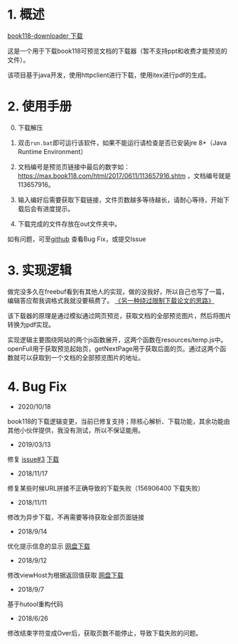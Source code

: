 
# 1. 概述

[book118-downloader 下载](https://github.com/wxynihao/book118-downloader/releases)

这是一个用于下载book118可预览文档的下载器（暂不支持ppt和收费才能预览的文件）。

该项目基于java开发，使用httpclient进行下载，使用itex进行pdf的生成。

# 2. 使用手册

0. 下载解压

1. 双击`run.bat`即可运行该软件，如果不能运行请检查是否已安装jre 8+（Java Runtime Environment）

2. 文档编号是预览页链接中最后的数字如：https://max.book118.com/html/2017/0611/113657916.shtm ，文档编号就是113657916。

3. 输入编好后需要获取下载链接，文件页数越多等待越长，请耐心等待，开始下载后会有进度提示。

4. 下载完成的文件存放在out文件夹中。

如有问题，可至[github](https://github.com/wxynihao/book118-downloader) 查看Bug Fix，或提交Issue

# 3. 实现逻辑

做完没多久在freebuf看到有其他人的实现，做的没我好，所以自己也写了一篇，编辑答应帮我调格式我就没要稿费了。
[《另一种绕过限制下载论文的思路》](http://www.freebuf.com/articles/web/167359.html)

该下载器的原理是通过模拟通过网页预览，获取文档的全部预览图片，然后将图片转换为pdf实现。

实现逻辑主要围绕网站的两个js函数展开，这两个函数在resources/temp.js中。
openFull用于获取预览起始页，getNextPage用于获取后面的页。通过这两个函数就可以获取到一个文档的全部预览图片的地址。

# 4. Bug Fix
* 2020/10/18

book118的下载逻辑变更，当前已修复支持；除核心解析、下载功能，其余功能由其他小伙伴提供，我没有测试，所以不保证能用。

* 2019/03/13

修复 [issue#3](https://github.com/wxynihao/book118-downloader/issues/3)   [下载](jar)

* 2018/11/17

修复某些时候URL拼接不正确导致的下载失败（156906400 下载失败）

* 2018/11/11

修改为异步下载，不再需要等待获取全部页面链接

* 2018/9/14

优化提示信息的显示  [网盘下载](https://pan.baidu.com/s/1RyRZP0mSFHhWT_M9iYKZjQ)

* 2018/9/12

修改viewHost为根据返回值获取  [网盘下载](https://pan.baidu.com/s/1waRfVY62YtDzh7BIusyP8g)

* 2018/9/7

基于hutool重构代码

* 2018/6/26

修改结束字符变成Over后，获取页数不能停止，导致下载失败的问题。
